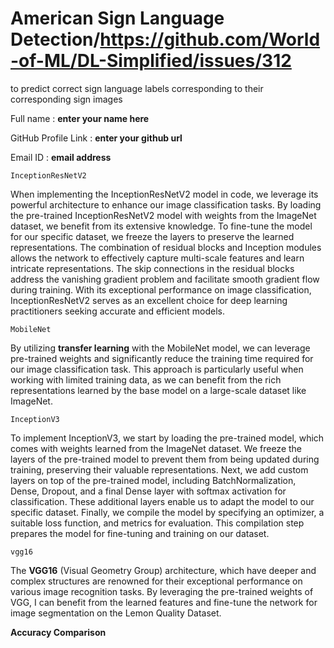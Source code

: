 # American Sign Language Detection/https://github.com/World-of-ML/DL-Simplified/issues/312
to predict correct sign language labels corresponding to their corresponding sign images



Full name : **enter your name here**

GitHub Profile Link : **enter your github url**

Email ID : **email address**

`InceptionResNetV2` 

When implementing the InceptionResNetV2 model in code, we leverage its powerful architecture to enhance our image classification tasks. By loading the pre-trained InceptionResNetV2 model with weights from the ImageNet dataset, we benefit from its extensive knowledge. To fine-tune the model for our specific dataset, we freeze the layers to preserve the learned representations. The combination of residual blocks and Inception modules allows the network to effectively capture multi-scale features and learn intricate representations. The skip connections in the residual blocks address the vanishing gradient problem and facilitate smooth gradient flow during training. With its exceptional performance on image classification, InceptionResNetV2 serves as an excellent choice for deep learning practitioners seeking accurate and efficient models.

`MobileNet` 

By utilizing **transfer learning** with the MobileNet model, we can leverage pre-trained weights and significantly reduce the training time required for our image classification task. This approach is particularly useful when working with limited training data, as we can benefit from the rich representations learned by the base model on a large-scale dataset like ImageNet.

`InceptionV3`

To implement InceptionV3, we start by loading the pre-trained model, which comes with weights learned from the ImageNet dataset. We freeze the layers of the pre-trained model to prevent them from being updated during training, preserving their valuable representations. Next, we add custom layers on top of the pre-trained model, including BatchNormalization, Dense, Dropout, and a final Dense layer with softmax activation for classification. These additional layers enable us to adapt the model to our specific dataset. Finally, we compile the model by specifying an optimizer, a suitable loss function, and metrics for evaluation. This compilation step prepares the model for fine-tuning and training on our dataset.

`vgg16`

The **VGG16** (Visual Geometry Group) architecture, which have deeper and complex structures are renowned for their exceptional performance on various image recognition tasks. By leveraging the pre-trained weights of VGG, I can benefit from the learned features and fine-tune the network for image segmentation on the Lemon Quality Dataset.


**Accuracy Comparison**
